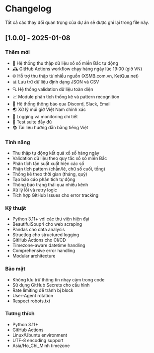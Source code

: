 # Changelog

Tất cả các thay đổi quan trọng của dự án sẽ được ghi lại trong file này.

## [1.0.0] - 2025-01-08

### Thêm mới
- 🎲 Hệ thống thu thập dữ liệu xổ số miền Bắc tự động
- 🕰️ GitHub Actions workflow chạy hàng ngày lúc 19:00 (giờ VN)
- 🌐 Hỗ trợ thu thập từ nhiều nguồn (XSMB.com.vn, KetQua.net)
- 📊 Lưu trữ dữ liệu định dạng JSON và CSV
- 🔍 Hệ thống validation dữ liệu toàn diện
- 📈 Module phân tích thống kê và pattern recognition
- 🔔 Hệ thống thông báo qua Discord, Slack, Email
- 🌏 Xử lý múi giờ Việt Nam chính xác
- 📝 Logging và monitoring chi tiết
- 🧪 Test suite đầy đủ
- 📚 Tài liệu hướng dẫn bằng tiếng Việt

### Tính năng
- Thu thập tự động kết quả xổ số hàng ngày
- Validation dữ liệu theo quy tắc xổ số miền Bắc
- Phân tích tần suất xuất hiện các số
- Phân tích pattern (chẵn/lẻ, chữ số cuối, tổng)
- Thống kê theo thời gian (tháng, quý)
- Tạo báo cáo phân tích tự động
- Thông báo trạng thái qua nhiều kênh
- Xử lý lỗi và retry logic
- Tích hợp GitHub Issues cho error tracking

### Kỹ thuật
- Python 3.11+ với các thư viện hiện đại
- BeautifulSoup4 cho web scraping
- Pandas cho data analysis
- Structlog cho structured logging
- GitHub Actions cho CI/CD
- Timezone-aware datetime handling
- Comprehensive error handling
- Modular architecture

### Bảo mật
- Không lưu trữ thông tin nhạy cảm trong code
- Sử dụng GitHub Secrets cho cấu hình
- Rate limiting để tránh bị block
- User-Agent rotation
- Respect robots.txt

### Tương thích
- Python 3.11+
- GitHub Actions
- Linux/Ubuntu environment
- UTF-8 encoding support
- Asia/Ho_Chi_Minh timezone
